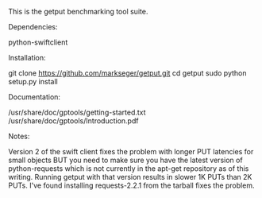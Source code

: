 This is the getput benchmarking tool suite.

Dependencies:

python-swiftclient

Installation:

git clone https://github.com/markseger/getput.git
cd getput
sudo python setup.py install

Documentation:

/usr/share/doc/gptools/getting-started.txt
/usr/share/doc/gptools/Introduction.pdf

Notes:

Version 2 of the swift client fixes the problem with longer PUT latencies
for small objects BUT you need to make sure you have the latest version
of python-requests which is not currently in the apt-get repository as of
this writing.  Running getput with that version results in slower 1K PUTs
than 2K PUTs.  I've found installing requests-2.2.1 from the tarball fixes
the problem.
